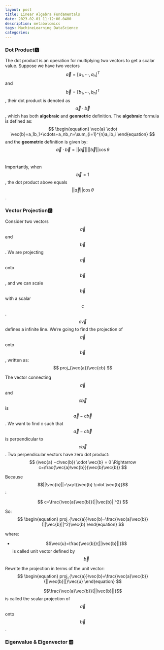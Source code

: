 ```yaml
---
layout: post
title: Linear Algebra Fundamentals
date: 2023-02-01 11:12:00-0400
description: metabolomics
tags: MachineLearning DataScience
categories: 
---
```


### Dot Product🅰️
The dot product is an operation for multiplying two vectors to get a scalar value. Suppose we have two vectors $$\vec{a}=[a_1,\cdots,a_n]^T$$ and $$\vec{b}=[b_1,\cdots,b_n]^T$$, their dot product is denoted as $$\vec{a}\cdot\vec{b}$$, which has both **algebraic** and **geometric** definition. The **algebraic** formula is defined as:
<br>
$$
\begin{equation}
\vec{a} \cdot \vec{b}=a_1b_1+\cdots+a_nb_n=\sum_{i=1}^{n}a_ib_i
\end{equation}
$$
and the **geometric** definition is given by:
<br>
$$
\begin{equation}
\vec{a} \cdot \vec{b}=||\vec{a}||||\vec{b}||\cos\theta
\end{equation}
$$
<br>

Importantly, when $$\vec{b}=1$$, the dot product above equals $$||\vec{a}||\cos\theta $$.


### Vector Projection🅱️
Consider two vectors $$\vec{a}$$ and $$\vec{b}$$. We are projecting $$\vec{a}$$ onto $$\vec{b}$$, and we can scale $$\vec{b}$$ with a scalar $$c$$. $$c\vec{v}$$ defines a infinite line. We’re going to find the projection of $$\vec{a}$$ onto $$\vec{b}$$, written as:
<br>
$$
proj_{\vec{a}}\vec{cb}
$$

The vector connecting $$\vec{a}$$ and $$c\vec{b}$$ is $$\vec{a} −c\vec{b}$$. We want to find c such that $$\vec{a} −c\vec{b}$$ is perpendicular to $$c\vec{b}$$. Two perpendicular vectors have zero dot product:
<br>
$$
(\vec{a} −c\vec{b}) \cdot \vec{b} = 0 \Rightarrow 
c=\frac{\vec{a}\vec{b}}{\vec{b}\vec{b}}
$$

Because $$||\vec{b}||=\sqrt{\vec{b} \cdot \vec{b}}$$:

$$
c=\frac{\vec{a}\vec{b}}{||\vec{b}||^2}
$$

So:
<br>
$$
\begin{equation}
    proj_{\vec{a}}\vec{b}=\frac{\vec{a}\vec{b}}{||\vec{b}||^2}\vec{b}
\end{equation}
$$

where:
- $$\vec{u}=\frac{\vec{b}}{||\vec{b}||}$$ is called unit vector defined by $$\vec{b}$$

Rewrite the projection in terms of the unit vector:
<br>
$$
\begin{equation}
    proj_{\vec{a}}\vec{b}=\frac{\vec{a}\vec{b}}{||\vec{b}||}\vec{u}
\end{equation}
$$

$$\frac{\vec{a}\vec{b}}{||\vec{b}||}$$ is called the scalar projection of $$\vec{a}$$ onto $$\vec{b}$$.


### Eigenvalue & Eigenvector 🆎
